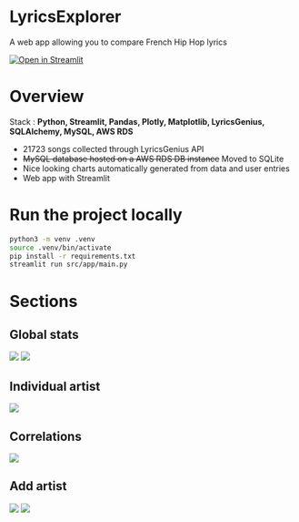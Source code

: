 # LyricsExplorer
A web app allowing you to compare French Hip Hop lyrics

[![Open in Streamlit](https://static.streamlit.io/badges/streamlit_badge_black_white.svg)](https://lyrics-explorer.streamlit.app/)

# Overview

Stack : **Python, Streamlit, Pandas, Plotly, Matplotlib, LyricsGenius, SQLAlchemy, MySQL, AWS RDS**

* 21723 songs collected through LyricsGenius API
* ~~MySQL database hosted on a AWS RDS DB instance~~ Moved to SQLite 
* Nice looking charts automatically generated from data and user entries
* Web app with Streamlit

# Run the project locally

```bash
python3 -m venv .venv
source .venv/bin/activate
pip install -r requirements.txt
streamlit run src/app/main.py
```

# Sections

## Global stats

![](https://i.ibb.co/kMy7zCW/Sans-titre.png)
![](https://cdn.discordapp.com/attachments/513701275305639947/890300386139844678/newplot1.png)

## Individual artist

![](https://cdn.discordapp.com/attachments/513701275305639947/890300403135152128/newplot3.png)

## Correlations

![](https://cdn.discordapp.com/attachments/513701275305639947/890300388014694470/newplot4.png)

## Add artist

![](https://cdn.discordapp.com/attachments/513701275305639947/890300386286645298/newplot5.png)
![](https://cdn.discordapp.com/attachments/513701275305639947/890300386781593630/newplot6.png)

